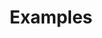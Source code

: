 ---
title: Examples
description: Code examples for Goong GL JS.
contentType: example
layout: example
hideFeedback: true
navOrder: 4
language:
- JavaScript
hideCardLanguage: true # hides the language from card (repetitive)
showFilters:
- topics
- search
products:
- Goong GL JS
---